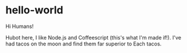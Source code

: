 # hello-world

Hi Humans!

Hubot here, I like Node.js and Coffeescript (this's what I'm made if!).
I've had tacos on the moon and find them far superior to Each tacos.
